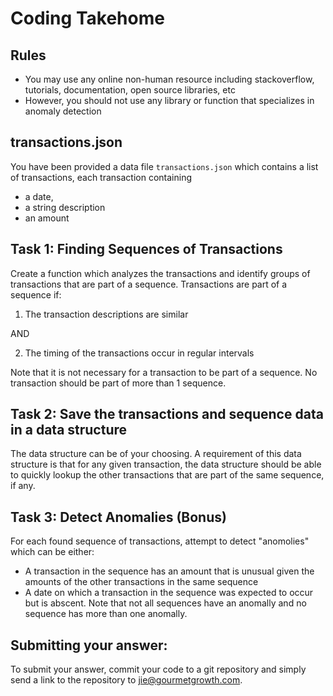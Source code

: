 # Coding Takehome 

## Rules 
- You may use any online non-human resource including stackoverflow, tutorials, documentation, open source libraries, etc
- However, you should not use any library or function that specializes in anomaly detection

## transactions.json
You have been provided a data file `transactions.json` which contains a list of transactions, each transaction containing 
- a date, 
- a string description
- an amount

## Task 1: Finding Sequences of Transactions
Create a function which analyzes the transactions and identify groups of transactions that are part of a sequence. Transactions are part of a sequence if: 
1. The transaction descriptions are similar 

AND

2. The timing of the transactions occur in regular intervals 

Note that it is not necessary for a transaction to be part of a sequence. No transaction should be part of more than 1 sequence. 

## Task 2: Save the transactions and sequence data in a data structure
The data structure can be of your choosing. A requirement of this data structure is that for any given transaction, the data structure should be able to quickly lookup the other transactions that are part of the same sequence, if any.

## Task 3: Detect Anomalies (Bonus)
For each found sequence of transactions, attempt to detect "anomolies" which can be either: 
- A transaction in the sequence has an amount that is unusual given the amounts of the other transactions in the same sequence
- A date on which a transaction in the sequence was expected to occur but is abscent. 
Note that not all sequences have an anomally and no sequence has more than one anomally. 

## Submitting your answer: 
To submit your answer, commit your code to a git repository and simply send a link to the repository to jie@gourmetgrowth.com. 



